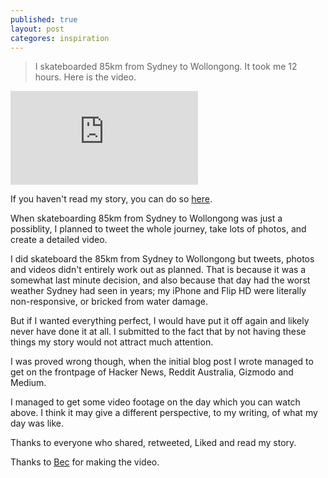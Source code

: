 ```yaml
---
published: true
layout: post
categores: inspiration
---
```


> I skateboarded 85km from Sydney to Wollongong. It took me 12 hours. Here is the video.

<div class="embed-container"><iframe src="https://www.youtube.com/embed/-PVlHmtAWyE" frameborder="0" allowfullscreen></iframe></div>

If you haven't read my story, you can do so [here](http://www.rotub.me/blog/my-skate-of-mind.html).

When skateboarding 85km from Sydney to Wollongong was just a possiblity, I planned to tweet the whole journey, take lots of photos, and create a detailed video.

I did skateboard the 85km from Sydney to Wollongong but tweets, photos and videos didn't entirely work out as planned. That is because it was a somewhat last minute decision, and also because that day had the worst weather Sydney had seen in years; my iPhone and Flip HD were literally non-responsive, or bricked from water damage.

But if I wanted everything perfect, I would have put it off again and likely never have done it at all. I submitted to the fact that by not having these things my story would not attract much attention.

I was proved wrong though, when the initial blog post I wrote managed to get on the frontpage of Hacker News, Reddit Australia, Gizmodo and Medium.

I managed to get some video footage on the day which you can watch above. I think it may give a different perspective, to my writing, of what my day was like.

Thanks to everyone who shared, retweeted, Liked and read my story.

 

Thanks to [Bec](http://www.becwright.com) for making the video.
